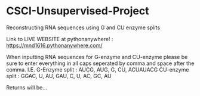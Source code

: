 # CSCI-Unsupervised-Project
Reconstructing RNA sequences using G and CU enzyme splits

Link to LIVE WEBSITE at pythonanywhere! : https://mnd1616.pythonanywhere.com/

When inputting RNA sequences for G-enzyme and CU-enzyme please be sure to enter everything in all caps seperated by comma and space after the comma. 
I.E.
G-Enzyme split : AUCG, AUG, G, CU, ACUAUACG
CU-enzyme split : GGAC, U, AU, GAU, C, U, AC, GC, AU

Returns will be... 

